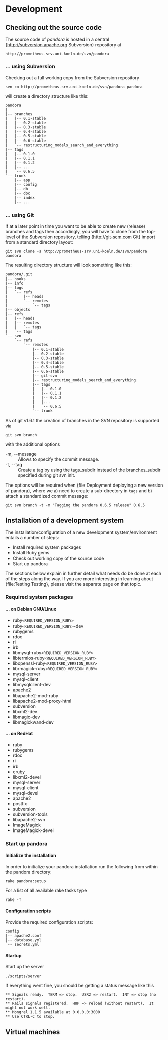 
# Development

## Checking out the source code

The source code of _pandora_ is hosted in a central
{http://subversion.apache.org Subversion} repository at

    http://prometheus-srv.uni-koeln.de/svn/pandora

### ... using Subversion

Checking out a full working copy from the Subversion repository

    svn co http://prometheus-srv.uni-koeln.de/svn/pandora pandora

will create a directory structure like this:

    pandora
    |
    |-- branches
    |   |-- 0.1-stable
    |   |-- 0.2-stable
    |   |-- 0.3-stable
    |   |-- 0.4-stable
    |   |-- 0.5-stable
    |   |-- 0.6-stable
    |   `-- restructuring_models_search_and_everything
    |-- tags
    |   |-- 0.1.0
    |   |-- 0.1.1
    |   |-- 0.1.2
    |   |-- ...
    |   `-- 0.6.5
    `-- trunk
        |-- app
        |-- config
        |-- db
        |-- doc
        |-- index
        |-- ...

### ... using Git

If at a later point in time you want to be able to create new (release) branches
and tags then accordingly, you will have to clone from the top-level of the 
Subversion repository, telling {http://git-scm.com Git} import from a standard
directory layout: 

    git svn clone -s http://prometheus-srv.uni-koeln.de/svn/pandora pandora

The resulting directory structure will look something like this:

    pandora/.git
    |-- hooks
    |-- info
    |-- logs
    |   `-- refs
    |       |-- heads
    |       `-- remotes
    |           `-- tags
    |-- objects
    |-- refs
    |   |-- heads
    |   |-- remotes
    |   |   `-- tags
    |   `-- tags
    `-- svn
        `-- refs
            `-- remotes
                |-- 0.1-stable
                |-- 0.2-stable
                |-- 0.3-stable
                |-- 0.4-stable
                |-- 0.5-stable
                |-- 0.6-stable
                |-- git-svn
                |-- restructuring_models_search_and_everything
                |-- tags
                |   |-- 0.1.0
                |   |-- 0.1.1
                |   |-- 0.1.2
                |   |...
                |   `-- 0.6.5
                `-- trunk

As of git v1.6.1 the creation of branches in the SVN repository is supported via

    git svn branch

with the additional options

<dl>
  <dt>-m, --message</dt>
    <dd>Allows to specify the commit message.</dd>

  <dt>-t, --tag</dt>
    <dd>Create a tag by using the tags_subdir instead of the branches_subdir specified during git svn init.</dd>
</dl>

The options will be required when {file:Deployment deploying a new version of pandora},
where we a) need to create a sub-directory in ``tags`` and b) attach a standardized
commit message:

    git svn branch -t -m "Tagging the pandora 0.6.5 release" 0.6.5

## Installation of a development system

The installation/configuration of a new development system/environment entails
a number of steps:

- Install required system packages
- Install Ruby gems
- Check out working copy of the source code
- Start up pandora

The sections below explain in further detail what needs do be done at each of the
steps along the way. If you are more interesting in learning about
{file:Testing Testing}, please visit the separate page on that topic.

### Required system packages

#### ... on Debian GNU/Linux

  * ruby``<REQUIRED_VERSION_RUBY>``
  * ruby``<REQUIRED_VERSION_RUBY>``-dev
  * rubygems
  * rdoc
  * ri
  * irb
  * libmysql-ruby``<REQUIRED_VERSION_RUBY>``
  * libtermios-ruby``<REQUIRED_VERSION_RUBY>``
  * libopenssl-ruby``<REQUIRED_VERSION_RUBY>``
  * librmagick-ruby``<REQUIRED_VERSION_RUBY>``
  * mysql-server
  * mysql-client
  * libmysqlclient-dev
  * apache2
  * libapache2-mod-ruby
  * libapache2-mod-proxy-html
  * subversion
  * libxml2-dev
  * libmagic-dev
  * libmagickwand-dev

#### ... on RedHat

  * ruby
  * rubygems
  * rdoc
  * ri
  * irb
  * eruby
  * libxml2-devel
  * mysql-server
  * mysql-client
  * mysql-devel
  * apache2
  * postfix
  * subversion
  * subversion-tools
  * libapache2-svn
  * ImageMagick
  * ImageMagick-devel

### Start up pandora

#### Initialize the installation

In order to initialize your pandora installation run the following from within the pandora directory:

    rake pandora:setup

For a list of all available rake tasks type

    rake -T

#### Configuration scripts

Provide the required configuration scripts:

    config
    |-- apache2.conf
    |-- database.yml
    `-- secrets.yml

#### Startup

Start up the server

    ./scripts/server

If everything went fine, you should be getting a status message like this

    ** Signals ready.  TERM => stop.  USR2 => restart.  INT => stop (no restart).
    ** Rails signals registered.  HUP => reload (without restart).  It might not work well.
    ** Mongrel 1.1.5 available at 0.0.0.0:3000
    ** Use CTRL-C to stop.

## Virtual machines

